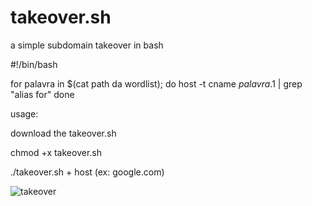 # takeover.sh
a simple subdomain takeover in bash

#!/bin/bash

for palavra in $(cat path da wordlist);
do
host -t cname $palavra.$1 | grep "alias for"
done

usage: 

download the takeover.sh 

chmod +x takeover.sh

./takeover.sh + host (ex: google.com) 

![takeover](https://user-images.githubusercontent.com/61089592/173437631-1677d46b-ee04-4453-a089-5d2e1e815561.png)

